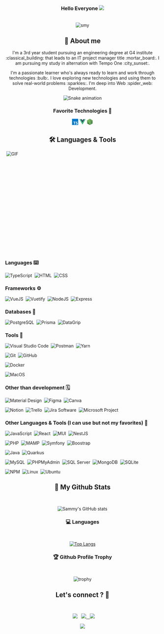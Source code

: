 ### <div align="center"> Hello Everyone <img src="https://media.giphy.com/media/hvRJCLFzcasrR4ia7z/giphy.gif" width="25px"> </div> <br/>

<div align="center">

<img width="812" alt="smy" src="https://user-images.githubusercontent.com/78353572/159125059-1abbb9e7-9862-4a3c-8488-5b8ec20f2f68.png">
  
## :book: About me

<p align="center">I'm a 3rd year student pursuing an engineering degree at G4 institute :classical_building: that leads to an IT project manager title :mortar_board:. I am pursuing my study in alternation with Tempo One :city_sunset:.</p>

<p align="center">I'm a passionate learner who's always ready to learn and work through technologies :bulb:. I love exploring new technologies and using them to solve real-world problems :sparkles:. I'm deep into Web :spider_web: Development.
</p>

![Snake animation](https://user-images.githubusercontent.com/78353572/169007633-272dc318-6e18-4188-859e-ebb9537c1920.svg)

<div align="center">

### Favorite Technologies 🥰

<code><img height="20" src="https://raw.githubusercontent.com/github/explore/80688e429a7d4ef2fca1e82350fe8e3517d3494d/topics/typescript/typescript.png"></code>
<code><img height="20" src="https://raw.githubusercontent.com/github/explore/80688e429a7d4ef2fca1e82350fe8e3517d3494d/topics/vue/vue.png"></code>
<code><img height="20" src="https://raw.githubusercontent.com/github/explore/80688e429a7d4ef2fca1e82350fe8e3517d3494d/topics/nodejs/nodejs.png"></code>

</div>
</div>

<div align="center">

## 🛠 Languages & Tools 

</div>

<img align="right" alt="GIF" src="https://user-images.githubusercontent.com/78353572/159122594-ec57b8cf-d7b0-4fcb-92c7-fec40c50a7c4.gif" width="500" height="350" />

### Languages ⌨️

![TypeScript](https://img.shields.io/badge/-TypeScript-000?&logo=TypeScript)&nbsp;
![HTML](https://img.shields.io/badge/-HTML-000?&logo=HTML5)&nbsp;
![CSS](https://img.shields.io/badge/-CSS-000?&logo=CSS3)&nbsp;

### Frameworks ⚙️

![VueJS](https://img.shields.io/badge/-VueJS-000?&logo=Vue.js)&nbsp;
![Vuetify](https://img.shields.io/badge/-Vuetify-000?&logo=Vuetify)&nbsp;
![NodeJS](https://img.shields.io/badge/-NodeJS-000?&logo=Node.js)&nbsp;
![Express](https://img.shields.io/badge/-Express-000?&logo=express)&nbsp;

### Databases 🐳

![PostgreSQL](https://img.shields.io/badge/-PostgreSQL-000?&logo=postgresql)&nbsp;
![Prisma](https://img.shields.io/badge/-Prisma-000?&logo=prisma)&nbsp;
![DataGrip](https://img.shields.io/badge/-DataGrip-000?&logo=datagrip)&nbsp;

### Tools 🎒

![Visual Studio Code](https://img.shields.io/badge/-VS%20Code-000?&logo=visualstudiocode)&nbsp;
![Postman](https://img.shields.io/badge/-Postman-000?&logo=postman)&nbsp;
![Yarn](https://img.shields.io/badge/-Yarn-000?&logo=yarn)&nbsp;

![Git](https://img.shields.io/badge/-Git-000?&logo=git)&nbsp;
![GitHub](https://img.shields.io/badge/-Github-000?&logo=github)&nbsp;

![Docker](https://img.shields.io/badge/-Docker-000?&logo=docker)&nbsp;

![MacOS](https://img.shields.io/badge/-MacOS-000?&logo=apple)&nbsp;

### Other than development 🗓

![Material Design](https://img.shields.io/badge/-Material%20Design-000?&logo=materialdesign)&nbsp;
![Figma](https://img.shields.io/badge/-Figma-000?&logo=figma)&nbsp;
![Canva](https://img.shields.io/badge/-Canva-000?&logo=canva)&nbsp;

![Notion](https://img.shields.io/badge/-Notion-000?&logo=notion)&nbsp;
![Trello](https://img.shields.io/badge/-Trello-000?&logo=trello)&nbsp;
![Jira Software](https://img.shields.io/badge/-Jira-000?&logo=jirasoftware)&nbsp;
![Microsoft Project](https://img.shields.io/badge/-Microsoft%20Project-000?&logo=Project)&nbsp;

### Other Languages & Tools (I can use but not my favorites) 🙂

![JavaScript](https://img.shields.io/badge/-JavaScript-000?&logo=JavaScript)&nbsp;
![React](https://img.shields.io/badge/-React-000?&logo=React)&nbsp;
![MUI](https://img.shields.io/badge/-MUI-000?&logo=mui)&nbsp;
![NestJS](https://img.shields.io/badge/-NestJS-000?&logo=NestJS)&nbsp;

![PHP](https://img.shields.io/badge/-PHP-000?&logo=php)&nbsp;
![MAMP](https://img.shields.io/badge/-MAMP-000?&logo=MAMP)&nbsp;
![Symfony](https://img.shields.io/badge/-Symfony-000?&logo=Symfony)&nbsp;
![Boostrap](https://img.shields.io/badge/-Bootstrap-000?&logo=bootstrap)&nbsp;

![Java](https://img.shields.io/badge/-Java-000?&logo=java)&nbsp;
![Quarkus](https://img.shields.io/badge/-Quarkus-000?&logo=quarkus)&nbsp;

![MySQL](https://img.shields.io/badge/-MySQL-000?&logo=mysql)&nbsp;
![PHPMyAdmin](https://img.shields.io/badge/-PHPMyAdmin-000?&logo=phpmyadmin)&nbsp;
![SQL Server](https://img.shields.io/badge/-SQL%20Server-000?&logo=microsoftsqlserver)&nbsp;
![MongoDB](https://img.shields.io/badge/-MongoDB-000?&logo=mongodb)&nbsp;
![SQLite](https://img.shields.io/badge/-SQLite-000?&logo=sqlite)&nbsp;

![NPM](https://img.shields.io/badge/-NPM-000?&logo=npm)&nbsp;
![Linux](https://img.shields.io/badge/-Linux-000?&logo=linux)&nbsp;
![Ubuntu](https://img.shields.io/badge/-Ubuntu-000?&logo=ubuntu)&nbsp;

<div align="center">

## :signal_strength: My Github Stats
<br />

![Sammy's GitHub stats](https://github-readme-stats.vercel.app/api?username=SammyMERAZGA&show_icons=true&theme=dracula)

  
### :computer: Languages
<br />

[![Top Langs](https://github-readme-stats.vercel.app/api/top-langs/?username=SammyMERAZGA&layout=compact&theme=dracula)](https://github.com/SammyMERAZGA/github-readme-stats)

### :trophy: Github Profile Trophy
<br />

![trophy](https://github-profile-trophy.vercel.app/?username=SammyMERAZGA&theme=juicyfresh&no-frame=true&row=1&&margin-w=20&no-bg=true)
 
## Let's connect ? 🤝
<br />
  
 &nbsp; [<img src="https://img.icons8.com/color/48/000000/linkedin.png" width="3.5%"/>](https://fr.linkedin.com/in/sammy-merazga) &nbsp; <a href="mailto:sammy.merazga@gmail.com"> <img src="https://img.icons8.com/fluent/48/000000/gmail.png" width="3.5%"/> &nbsp; [<img src="https://img.icons8.com/color/48/000000/youtube.png" width="3.5%"/>](https://www.youtube.com/channel/UCjbjT5fKBuZe1m68QeijoJg)
  
</div>
  
 <p align="center">
<img src="https://raw.githubusercontent.com/trinib/trinib/main/.images/marquee.svg"> 

